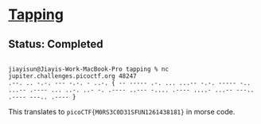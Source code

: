# [Tapping](`https://play.picoctf.org/practice/challenge/21?category=2&page=2`)

## Status: Completed

```

jiayisun@Jiayis-Work-MacBook-Pro tapping % nc jupiter.challenges.picoctf.org 48247
.--. .. -.-. --- -.-. - ..-. { -- ----- .-. ... ...-- -.-. ----- -.. ...-- .---- ... ..-. ..- -. .---- ..--- -.... .---- ....- ...-- ---.. .---- ---.. .---- }

```

This translates to `picoCTF{M0RS3C0D31SFUN1261438181}` in morse code.